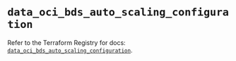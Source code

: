 # `data_oci_bds_auto_scaling_configuration`

Refer to the Terraform Registry for docs: [`data_oci_bds_auto_scaling_configuration`](https://registry.terraform.io/providers/hashicorp/oci/7.19.0/docs/data-sources/bds_auto_scaling_configuration).

